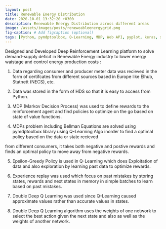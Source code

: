 ```yaml
---
layout: post
title: Renewable Energy Distribution
date: 2020-10-01 13:32:20 +0300
description: Renewable Energy Distribution across different areas 
image: /assets/images/posts/reneweableenergygrid.png
fig-caption: # Add figcaption (optional)
tags: [Python, pymdptoolbox, Q-Learning, MDP, Web API, pyplot, keras, scikit-learn]
---
```


 Designed and Developed Deep Reinforcement Learning platform to solve demand-supply deficit in Renewable Energy industry to lower energy waistage and control energy production costs : 

 1. Data regarding consumer and producer meter data was recieved in the form of certifcates from different sources based in Europe like Elhub, Statnett (NECS), etc.

 2. Data was stored in the form of HDS so that it is easy to access from Python.

 3. MDP (Markov Decision Process) was used to define rewards to the reinforcement agent and find policies to optimize on the go based on state of value functions.

 4. MDPs problem including Bellman Equations are solved using pymdptoolbox library using Q-Learning Algo inorder to find a optimal policy based on the data or state recieved 

 from different consumers, it takes both negative and postive rewards and finds an optimal policy to move away from negative rewards.

 5. Epsilon-Greedy Policy is used in Q-Learning which does Exploitation of data and also exploration by learning past data to optimize rewards.

 6. Experience replay was used which focus on past mistakes by storing states, rewards and next states in memory in simple batches to learn based on past mistakes.
 
 7. Double Deep Q Learning was used since Q-Learning caused approximate values rather than accurate values in states.
 
 8. Double Deep Q Learning algorithm uses the weights of one network to select the best action given the next state and also as well as the weights of another network.


 


